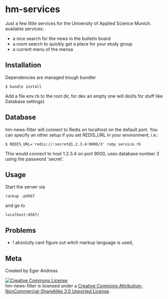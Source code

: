 hm-services
=====

Just a  few little services for the University of Applied Science Munich.
available services:

- a nice search for the news in the bulletin board
- a room search to quickly get a place for your study group
- a current menu of the mensa

Installation
----

Dependencies are managed trough bundler

    $ bundle install

Add a file env.rb to the root dir, for dev an empty one will do(its for stuff like Database settings)

Database
----

hm-news-filter will connect to Redis on localhost on the default port. You can specify an other setup if you set REDIS_URL in your environment, i.e.:

    $ REDIS_URL='redis://:secret@1.2.3.4:9000/3' ruby service.rb

This would connect to host 1.2.3.4 on port 9000, uses database number 3 using the password 'secret'.


Usage
---

Start the server via

    rackup -p4567

and go to

    localhost:4567/


Problems
----

- I absolutly cant figure out witch markup language is used,

Meta
----

Created by Eger Andreas

<a rel="license" href="http://creativecommons.org/licenses/by-nc-sa/3.0/"><img alt="Creative Commons License" style="border-width:0" src="http://i.creativecommons.org/l/by-nc-sa/3.0/88x31.png" /></a><br /><span xmlns:dct="http://purl.org/dc/terms/" property="dct:title">hm-news-filter</span> is licensed under a <a rel="license" href="http://creativecommons.org/licenses/by-nc-sa/3.0/">Creative Commons Attribution-NonCommercial-ShareAlike 3.0 Unported License</a>.
